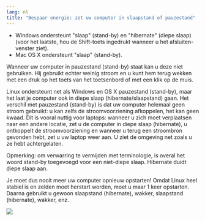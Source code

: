 ```yaml
---
lang: nl
title: "Bespaar energie: zet uw computer in slaapstand of pauzestand"
---
```


<ul>
<li>Windows ondersteunt "slaap" (stand-by) en "hibernate" (diepe slaap) (voor het laatste, hou de Shift-toets ingedrukt wanneer u het afsluiten-venster ziet).</li>
<li>Mac OS X ondersteunt "slaap" (stand-by).</li>
</ul>

Wanneer uw computer in pauzestand (stand-by) staat kan u deze niet gebruiken. Hij gebruikt echter weinig stroom en u kunt hem terug wekken met een druk op het toets van het toetsenbord of met een klik op de muis.

Linux ondersteunt net als Windows en OS X pauzestand (stand-by), maar het laat je computer ook in diepe slaap (hibernate/slaapstand) gaan. 
Het verschil met pauzestand (stand-by) is dat uw computer helemaal geen stroom gebruikt: u kan zelfs de stroomvoorziening afkoppelen, het kan geen kwaad. Dit is vooral nuttig voor laptops: wanneer u zich moet verplaatsen naar een andere locatie, zet u de computer in diepe slaap (hibernate), u ontkoppelt de stroomvoorziening en wanneer u terug een stroombron gevonden hebt, zet u uw laptop weer aan. U ziet de omgeving net zoals u ze hebt achtergelaten.

Opmerking: om verwarring te vermijden met terminologie, is overal het woord stand-by toegevoegd voor een niet-diepe slaap. Hibernate duidt diepe slaap aan.

Je moet dus nooit meer uw computer opnieuw opstarten! Omdat Linux heel stabiel is en zelden moet herstart worden, moet u maar 1 keer opstarten. Daarna gebruikt u gewoon slaapstand (hibernate), wakker, slaapstand (hibernate), wakker, enz.

<img src="Images/suspend_hibernate_thumb.png" />




